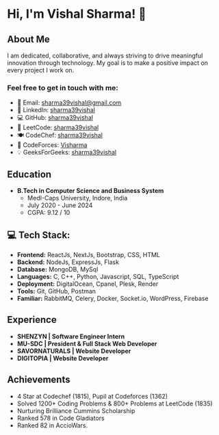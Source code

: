 <!--
<h1 align="center">Hi 👋, I'm Vishal Sharma</h1>
<h3 align="center">A Passionate Website developer & Competitive Programmer</h3>

<p align="left"> <img src="https://komarev.com/ghpvc/?username=visharma1&label=Profile%20views&color=0e75b6&style=flat" alt="sharma39vishal" /> </p>

## 🌐 Socials:
<a href="mailto:sharma39vishal@gmail.com" target="blank"><img align="center" src="https://img.icons8.com/color/256/gmail.png" alt="sharma39vishal" height="30" width="40" /></a>
<a href="https://linkedin.com/in/sharma39vishal" target="blank"><img align="center" src="https://img.icons8.com/color/256/linkedin.png" alt="sharma39vishal" height="30" width="40" /></a>
<a href="https://www.codechef.com/users/sharma39vishal" target="blank"><img align="center" src="https://img.icons8.com/fluency/256/codechef.png" alt="sharma39vishal" height="30" width="40" /></a>
<a href="https://codeforces.com/profile/visharma" target="blank"><img align="center" src="https://img.icons8.com/external-tal-revivo-shadow-tal-revivo/256/external-codeforces-programming-competitions-and-contests-programming-community-logo-shadow-tal-revivo.png" alt="visharma" height="30" width="40" /></a>
<a href="https://www.leetcode.com/sharma39vishal" target="blank"><img align="center" src="https://img.icons8.com/external-tal-revivo-color-tal-revivo/256/external-level-up-your-coding-skills-and-quickly-land-a-job-logo-color-tal-revivo.png" alt="sharma39vishal" height="30" width="40" /></a>


# Hi there, I'm Vishal Sharma! 👋

- 💼 Full Stack Web Developer
- 🎓 B.Tech in Computer Science
- 📧 Email: sharma39vishal@gmail.com
- 🔗 LinkedIn: [sharma39vishal](https://linkedin.com/in/sharma39vishal)
- 💻 GitHub: [sharma39vishal](https://github.com/sharma39vishal)

I'm a passionate website developer and competitive programmer with a strong foundation in computer science and a drive to create innovative solutions. 
-->

# Hi, I'm Vishal Sharma! 👋

## About Me

I am dedicated, collaborative, and always striving to drive meaningful innovation through technology. My goal is to make a positive impact on every project I work on.

### Feel free to get in touch with me:

- 📧 Email: sharma39vishal@gmail.com
- 🔗 LinkedIn: [sharma39vishal](https://linkedin.com/in/sharma39vishal)
- 💻 GitHub: [sharma39vishal](https://github.com/sharma39vishal)
- 🧠 LeetCode: [sharma39vishal](https://www.leetcode.com/sharma39vishal)
- 🍽️ CodeChef: [sharma39vishal](https://www.codechef.com/users/sharma39vishal)
- 💪 CodeForces: [Visharma](https://codeforces.com/profile/visharma)
- 💡 GeeksForGeeks: [sharma39vishal](https://auth.geeksforgeeks.org/user/sharma39vishal)

## Education

- **B.Tech in Computer Science and Business System**
  - MedI-Caps University, Indore, India
  - July 2020 - June 2024
  - CGPA: 9.12 / 10

## 💻 Tech Stack:
- **Frontend:** ReactJs, NextJs, Bootstrap, CSS, HTML
- **Backend:** NodeJs, ExpressJs, Flask
- **Database:** MongoDB, MySql
- **Languages:** C, C++, Python, Javascript, SQL, TypeScript
- **Deployment:** DigitalOcean, Cpanel, Plesk, Render
- **Tools:** Git, GitHub, Postman
- **Familiar:** RabbitMQ, Celery, Docker, Socket.io, WordPress, Firebase

## Experience
- **SHENZYN | Software Engineer Intern**
- **MU-SDC | President & Full Stack Web Developer**
- **SAVORNATURALS | Website Developer**
- **DIGITOPIA | Website Developer**

## Achievements
- 4 Star at Codechef (1815), Pupil at Codeforces (1362)
- Solved 1200+ Coding Problems & 800+ Problems at LeetCode (1835)
- Nurturing Brilliance Cummins Scholarship
- Ranked 578 in Code Gladiators
- Ranked 82 in AccioWars.

